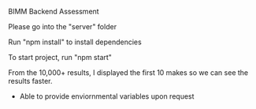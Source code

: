 BIMM Backend Assessment

Please go into the "server" folder

Run "npm install" to install dependencies

To start project, run "npm start"

From the 10,000+ results, I displayed the first 10 makes so we can see the results faster.

- Able to provide enviornmental variables upon request
